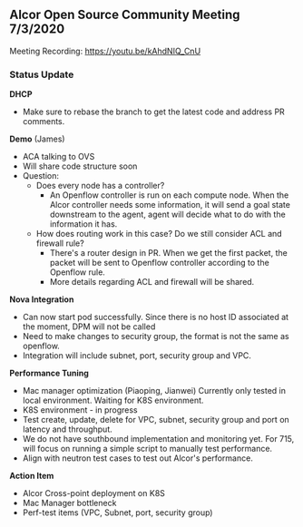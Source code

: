 ## Alcor Open Source Community Meeting 7/3/2020 ##
 
 Meeting Recording: https://youtu.be/kAhdNIQ_CnU

### Status Update
 
**DHCP**
 
* Make sure to rebase the branch to get the latest code and address PR comments.
 
**Demo** (James)

* ACA talking to OVS
* Will share code structure soon
* Question:
  * Does every node has a controller?
    * An Openflow controller is run on each compute node. When the Alcor controller needs some information, it will send a goal state downstream to the agent, agent will decide what to do with the information it has.
  * How does routing work in this case? Do we still consider ACL and firewall rule?
     * There's a router design in PR. When we get the first packet, the packet will be sent to Openflow controller according to the Openflow rule.
     * More details regarding ACL and firewall will be shared. 
 
**Nova Integration**

* Can now start pod successfully. Since there is no host ID associated at the moment, DPM will not be called
* Need to make changes to security group, the format is not the same as openflow.
* Integration will include subnet, port, security group and VPC.
 
**Performance Tuning**
 
* Mac manager optimization (Piaoping, Jianwei)  Currently only tested in local environment. Waiting for K8S environment.
* K8S environment - in progress
* Test create, update, delete for VPC, subnet, security group and port on latency and throughput.
* We do not have southbound implementation and monitoring yet. For 715, will focus on running a simple script to manually test performance.
* Align with neutron test cases to test out Alcor's performance.
 
**Action Item**
 
* Alcor Cross-point deployment on K8S
* Mac Manager bottleneck
* Perf-test items (VPC, Subnet, port, security group)